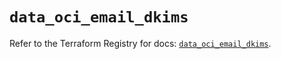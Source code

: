 # `data_oci_email_dkims`

Refer to the Terraform Registry for docs: [`data_oci_email_dkims`](https://registry.terraform.io/providers/oracle/oci/7.19.0/docs/data-sources/email_dkims).
